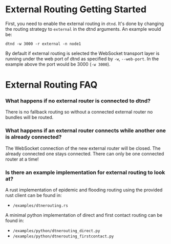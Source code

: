 # External Routing Getting Started

First, you need to enable the external routing in `dtnd`.
It's done by changing the routing strategy to ``external`` in the dtnd arguments. An example would be:

```
dtnd -w 3000 -r external -n node1
```

By default if external routing is selected the WebSocket transport layer is running under the web port of dtnd as specified by ``-w``, ``--web-port``. In the example above the port would be 3000 (``-w 3000``).

# External Routing FAQ

### What happens if no external router is connected to dtnd?

There is no fallback routing so without a connected external router no bundles will be routed.

### What happens if an external router connects while another one is already connected?

The WebSocket connection of the new external router will be closed. The already connected one stays connected. There can only be one connected router at a time!

### Is there an example implementation for external routing to look at?

A rust implementation of epidemic and flooding routing using the provided rust client can be found in:
- ``/examples/dtnerouting.rs``

A minimal python implementation of direct and first contact routing can be found in:
- ``/examples/python/dtnerouting_direct.py``
- ``/examples/python/dtnerouting_firstcontact.py``

